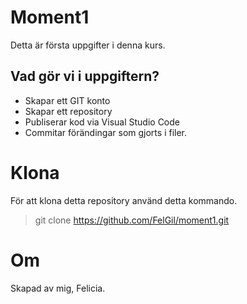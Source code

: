 # Moment1
Detta är första uppgifter i denna kurs.

## Vad gör vi i uppgiftern?
- Skapar ett GIT konto
- Skapar ett repository
- Publiserar kod via Visual Studio Code
- Commitar förändingar som gjorts i filer.

# Klona
För att klona detta repository använd detta kommando.
> git clone https://github.com/FelGil/moment1.git

# Om
Skapad av mig, Felicia.